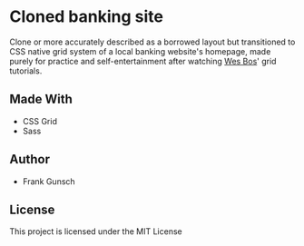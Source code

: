 # Cloned banking site
Clone or more accurately described as a borrowed layout but transitioned to CSS native grid system of a local banking website's homepage, made purely for practice and self-entertainment after watching [Wes Bos](cssgrid.io)' grid tutorials.

## Made With
* CSS Grid
* Sass

## Author
* Frank Gunsch

## License
This project is licensed under the MIT License

